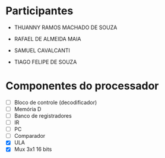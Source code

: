 # Participantes
- THUANNY RAMOS MACHADO DE SOUZA

- RAFAEL DE ALMEIDA MAIA

- SAMUEL CAVALCANTI

- TIAGO FELIPE DE SOUZA



# Componentes do processador

- [ ] Bloco de controle (decodificador)
- [ ] Memória D
- [ ] Banco de registradores
- [ ] IR
- [ ] PC
- [ ] Comparador
- [x] ULA
- [x] Mux 3x1 16 bits
